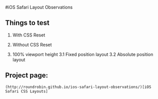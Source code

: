 #iOS Safari Layout Observations


## Things to test
1. With CSS Reset

2. Without CSS Reset


3. 100% viewport height
	3.1 Fixed position layout
	3.2 Absolute position layout


## Project page:
	
	(http://roundrobin.github.io/ios-safari-layout-observations/)[iOS Safari CSS Layouts]





